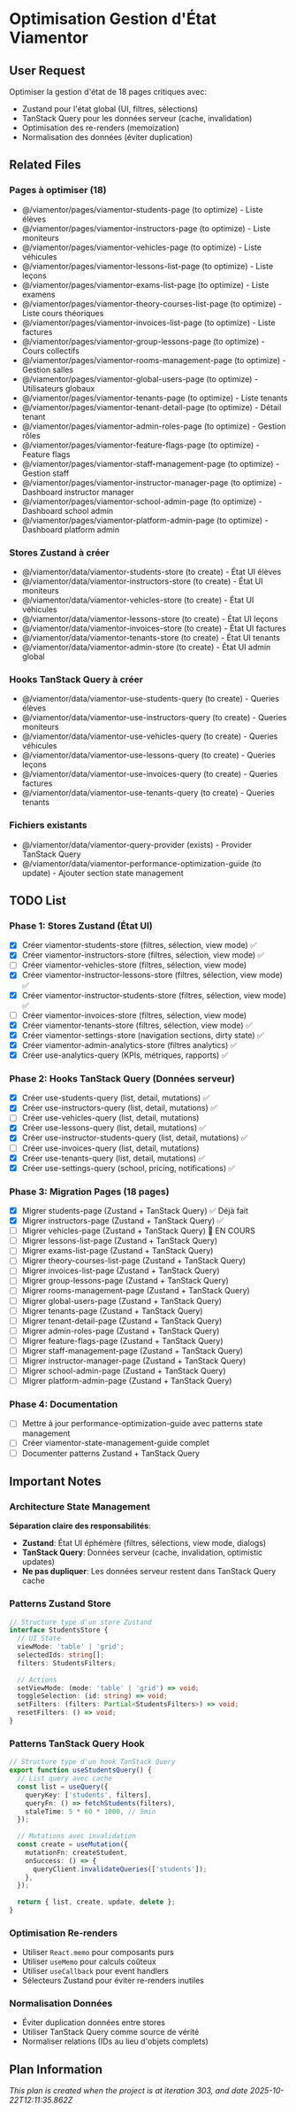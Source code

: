 # Optimisation Gestion d'État Viamentor

## User Request
Optimiser la gestion d'état de 18 pages critiques avec:
- Zustand pour l'état global (UI, filtres, sélections)
- TanStack Query pour les données serveur (cache, invalidation)
- Optimisation des re-renders (memoization)
- Normalisation des données (éviter duplication)

## Related Files

### Pages à optimiser (18)
- @/viamentor/pages/viamentor-students-page (to optimize) - Liste élèves
- @/viamentor/pages/viamentor-instructors-page (to optimize) - Liste moniteurs
- @/viamentor/pages/viamentor-vehicles-page (to optimize) - Liste véhicules
- @/viamentor/pages/viamentor-lessons-list-page (to optimize) - Liste leçons
- @/viamentor/pages/viamentor-exams-list-page (to optimize) - Liste examens
- @/viamentor/pages/viamentor-theory-courses-list-page (to optimize) - Liste cours théoriques
- @/viamentor/pages/viamentor-invoices-list-page (to optimize) - Liste factures
- @/viamentor/pages/viamentor-group-lessons-page (to optimize) - Cours collectifs
- @/viamentor/pages/viamentor-rooms-management-page (to optimize) - Gestion salles
- @/viamentor/pages/viamentor-global-users-page (to optimize) - Utilisateurs globaux
- @/viamentor/pages/viamentor-tenants-page (to optimize) - Liste tenants
- @/viamentor/pages/viamentor-tenant-detail-page (to optimize) - Détail tenant
- @/viamentor/pages/viamentor-admin-roles-page (to optimize) - Gestion rôles
- @/viamentor/pages/viamentor-feature-flags-page (to optimize) - Feature flags
- @/viamentor/pages/viamentor-staff-management-page (to optimize) - Gestion staff
- @/viamentor/pages/viamentor-instructor-manager-page (to optimize) - Dashboard instructor manager
- @/viamentor/pages/viamentor-school-admin-page (to optimize) - Dashboard school admin
- @/viamentor/pages/viamentor-platform-admin-page (to optimize) - Dashboard platform admin

### Stores Zustand à créer
- @/viamentor/data/viamentor-students-store (to create) - État UI élèves
- @/viamentor/data/viamentor-instructors-store (to create) - État UI moniteurs
- @/viamentor/data/viamentor-vehicles-store (to create) - État UI véhicules
- @/viamentor/data/viamentor-lessons-store (to create) - État UI leçons
- @/viamentor/data/viamentor-invoices-store (to create) - État UI factures
- @/viamentor/data/viamentor-tenants-store (to create) - État UI tenants
- @/viamentor/data/viamentor-admin-store (to create) - État UI admin global

### Hooks TanStack Query à créer
- @/viamentor/data/viamentor-use-students-query (to create) - Queries élèves
- @/viamentor/data/viamentor-use-instructors-query (to create) - Queries moniteurs
- @/viamentor/data/viamentor-use-vehicles-query (to create) - Queries véhicules
- @/viamentor/data/viamentor-use-lessons-query (to create) - Queries leçons
- @/viamentor/data/viamentor-use-invoices-query (to create) - Queries factures
- @/viamentor/data/viamentor-use-tenants-query (to create) - Queries tenants

### Fichiers existants
- @/viamentor/data/viamentor-query-provider (exists) - Provider TanStack Query
- @/viamentor/data/viamentor-performance-optimization-guide (to update) - Ajouter section state management

## TODO List

### Phase 1: Stores Zustand (État UI)
- [x] Créer viamentor-students-store (filtres, sélection, view mode) ✅
- [x] Créer viamentor-instructors-store (filtres, sélection, view mode) ✅
- [ ] Créer viamentor-vehicles-store (filtres, sélection, view mode)
- [x] Créer viamentor-instructor-lessons-store (filtres, sélection, view mode) ✅
- [x] Créer viamentor-instructor-students-store (filtres, sélection, view mode) ✅
- [ ] Créer viamentor-invoices-store (filtres, sélection, view mode)
- [x] Créer viamentor-tenants-store (filtres, sélection, view mode) ✅
- [x] Créer viamentor-settings-store (navigation sections, dirty state) ✅
- [x] Créer viamentor-admin-analytics-store (filtres analytics) ✅
- [x] Créer use-analytics-query (KPIs, métriques, rapports) ✅

### Phase 2: Hooks TanStack Query (Données serveur)
- [x] Créer use-students-query (list, detail, mutations) ✅
- [x] Créer use-instructors-query (list, detail, mutations) ✅
- [ ] Créer use-vehicles-query (list, detail, mutations)
- [x] Créer use-lessons-query (list, detail, mutations) ✅
- [x] Créer use-instructor-students-query (list, detail, mutations) ✅
- [ ] Créer use-invoices-query (list, detail, mutations)
- [x] Créer use-tenants-query (list, detail, mutations) ✅
- [x] Créer use-settings-query (school, pricing, notifications) ✅

### Phase 3: Migration Pages (18 pages)
- [x] Migrer students-page (Zustand + TanStack Query) ✅ Déjà fait
- [x] Migrer instructors-page (Zustand + TanStack Query) ✅
- [ ] Migrer vehicles-page (Zustand + TanStack Query) 🔄 EN COURS
- [ ] Migrer lessons-list-page (Zustand + TanStack Query)
- [ ] Migrer exams-list-page (Zustand + TanStack Query)
- [ ] Migrer theory-courses-list-page (Zustand + TanStack Query)
- [ ] Migrer invoices-list-page (Zustand + TanStack Query)
- [ ] Migrer group-lessons-page (Zustand + TanStack Query)
- [ ] Migrer rooms-management-page (Zustand + TanStack Query)
- [ ] Migrer global-users-page (Zustand + TanStack Query)
- [ ] Migrer tenants-page (Zustand + TanStack Query)
- [ ] Migrer tenant-detail-page (Zustand + TanStack Query)
- [ ] Migrer admin-roles-page (Zustand + TanStack Query)
- [ ] Migrer feature-flags-page (Zustand + TanStack Query)
- [ ] Migrer staff-management-page (Zustand + TanStack Query)
- [ ] Migrer instructor-manager-page (Zustand + TanStack Query)
- [ ] Migrer school-admin-page (Zustand + TanStack Query)
- [ ] Migrer platform-admin-page (Zustand + TanStack Query)

### Phase 4: Documentation
- [ ] Mettre à jour performance-optimization-guide avec patterns state management
- [ ] Créer viamentor-state-management-guide complet
- [ ] Documenter patterns Zustand + TanStack Query

## Important Notes

### Architecture State Management
**Séparation claire des responsabilités**:
- **Zustand**: État UI éphémère (filtres, sélections, view mode, dialogs)
- **TanStack Query**: Données serveur (cache, invalidation, optimistic updates)
- **Ne pas dupliquer**: Les données serveur restent dans TanStack Query cache

### Patterns Zustand Store
```typescript
// Structure type d'un store Zustand
interface StudentsStore {
  // UI State
  viewMode: 'table' | 'grid';
  selectedIds: string[];
  filters: StudentsFilters;
  
  // Actions
  setViewMode: (mode: 'table' | 'grid') => void;
  toggleSelection: (id: string) => void;
  setFilters: (filters: Partial<StudentsFilters>) => void;
  resetFilters: () => void;
}
```

### Patterns TanStack Query Hook
```typescript
// Structure type d'un hook TanStack Query
export function useStudentsQuery() {
  // List query avec cache
  const list = useQuery({
    queryKey: ['students', filters],
    queryFn: () => fetchStudents(filters),
    staleTime: 5 * 60 * 1000, // 5min
  });
  
  // Mutations avec invalidation
  const create = useMutation({
    mutationFn: createStudent,
    onSuccess: () => {
      queryClient.invalidateQueries(['students']);
    },
  });
  
  return { list, create, update, delete };
}
```

### Optimisation Re-renders
- Utiliser `React.memo` pour composants purs
- Utiliser `useMemo` pour calculs coûteux
- Utiliser `useCallback` pour event handlers
- Sélecteurs Zustand pour éviter re-renders inutiles

### Normalisation Données
- Éviter duplication données entre stores
- Utiliser TanStack Query comme source de vérité
- Normaliser relations (IDs au lieu d'objets complets)

  
## Plan Information
*This plan is created when the project is at iteration 303, and date 2025-10-22T12:11:35.862Z*
